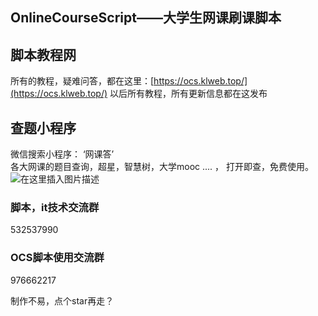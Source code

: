  


## OnlineCourseScript——大学生网课刷课脚本


## 脚本教程网
所有的教程，疑难问答，都在这里：[https://ocs.klweb.top/](https://ocs.klweb.top/)
以后所有教程，所有更新信息都在这发布
## 查题小程序
微信搜索小程序： ‘网课答’    
各大网课的题目查询，超星，智慧树，大学mooc .... ， 打开即查，免费使用。
![在这里插入图片描述](https://ocs.klweb.top/assets/img/wkd.d9bbce86.jpg)

### 脚本，it技术交流群
532537990

### OCS脚本使用交流群
976662217

制作不易，点个star再走？


